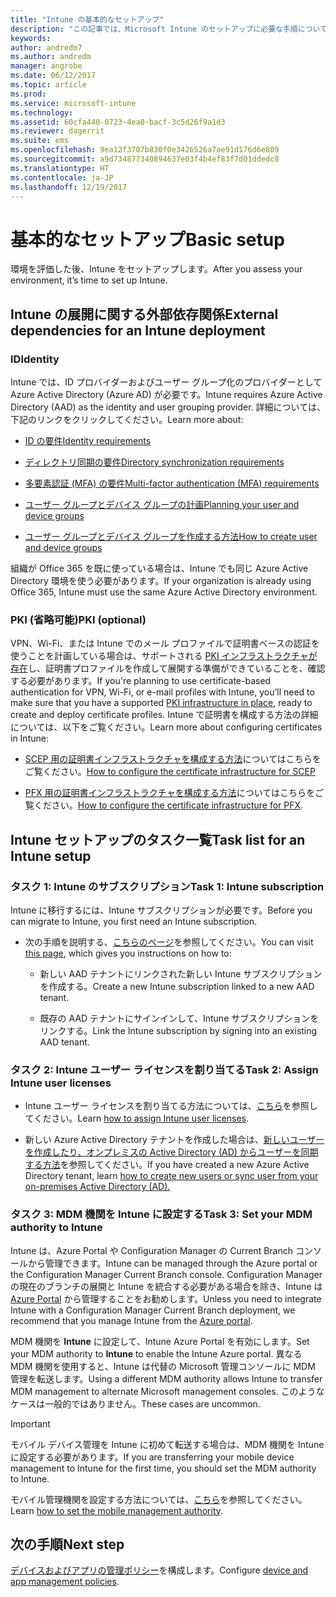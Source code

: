 ```yaml
---
title: "Intune の基本的なセットアップ"
description: "この記事では、Microsoft Intune のセットアップに必要な手順について説明します。"
keywords: 
author: andredm7
ms.author: andredm
manager: angrobe
ms.date: 06/12/2017
ms.topic: article
ms.prod: 
ms.service: microsoft-intune
ms.technology: 
ms.assetid: 60cfa440-0723-4ea0-bacf-3c5d26f9a1d3
ms.reviewer: dagerrit
ms.suite: ems
ms.openlocfilehash: 9ea12f3707b830f0e3426526a7ae91d176d6e809
ms.sourcegitcommit: a9d734877340894637e03f4b4ef83f7d01ddedc8
ms.translationtype: HT
ms.contentlocale: ja-JP
ms.lasthandoff: 12/19/2017
---
```

# <a name="basic-setup"></a><span data-ttu-id="400d5-103">基本的なセットアップ</span><span class="sxs-lookup"><span data-stu-id="400d5-103">Basic setup</span></span>

<span data-ttu-id="400d5-104">環境を評価した後、Intune をセットアップします。</span><span class="sxs-lookup"><span data-stu-id="400d5-104">After you assess your environment, it’s time to set up Intune.</span></span>

## <a name="external-dependencies-for-an-intune-deployment"></a><span data-ttu-id="400d5-105">Intune の展開に関する外部依存関係</span><span class="sxs-lookup"><span data-stu-id="400d5-105">External dependencies for an Intune deployment</span></span>

### <a name="identity"></a><span data-ttu-id="400d5-106">ID</span><span class="sxs-lookup"><span data-stu-id="400d5-106">Identity</span></span>

<span data-ttu-id="400d5-107">Intune では、ID プロバイダーおよびユーザー グループ化のプロバイダーとして Azure Active Directory (Azure AD) が必要です。</span><span class="sxs-lookup"><span data-stu-id="400d5-107">Intune requires Azure Active Directory (AAD) as the identity and user grouping provider.</span></span> <span data-ttu-id="400d5-108">詳細については、下記のリンクをクリックしてください。</span><span class="sxs-lookup"><span data-stu-id="400d5-108">Learn more about:</span></span>

-  [<span data-ttu-id="400d5-109">ID の要件</span><span class="sxs-lookup"><span data-stu-id="400d5-109">Identity requirements</span></span>](https://docs.microsoft.com/active-directory/active-directory-hybrid-identity-design-considerations-overview#design-considerations-overview)

-   [<span data-ttu-id="400d5-110">ディレクトリ同期の要件</span><span class="sxs-lookup"><span data-stu-id="400d5-110">Directory synchronization requirements</span></span>](https://docs.microsoft.com/active-directory/active-directory-hybrid-identity-design-considerations-directory-sync-requirements)

-   [<span data-ttu-id="400d5-111">多要素認証 (MFA) の要件</span><span class="sxs-lookup"><span data-stu-id="400d5-111">Multi-factor authentication (MFA) requirements</span></span>](https://docs.microsoft.com/active-directory/active-directory-hybrid-identity-design-considerations-multifactor-auth-requirements)

-   [<span data-ttu-id="400d5-112">ユーザー グループとデバイス グループの計画</span><span class="sxs-lookup"><span data-stu-id="400d5-112">Planning your user and device groups</span></span>](users-add.md)

-   [<span data-ttu-id="400d5-113">ユーザー グループとデバイス グループを作成する方法</span><span class="sxs-lookup"><span data-stu-id="400d5-113">How to create user and device groups</span></span>](groups-get-started.md)

<span data-ttu-id="400d5-114">組織が Office 365 を既に使っている場合は、Intune でも同じ Azure Active Directory 環境を使う必要があります。</span><span class="sxs-lookup"><span data-stu-id="400d5-114">If your organization is already using Office 365, Intune must use the same Azure Active Directory environment.</span></span>

### <a name="pki-optional"></a><span data-ttu-id="400d5-115">PKI (省略可能)</span><span class="sxs-lookup"><span data-stu-id="400d5-115">PKI (optional)</span></span>

<span data-ttu-id="400d5-116">VPN、Wi-Fi、または Intune でのメール プロファイルで証明書ベースの認証を使うことを計画している場合は、サポートされる [PKI インフラストラクチャが存在](certificates-configure.md)し、証明書プロファイルを作成して展開する準備ができていることを、確認する必要があります。</span><span class="sxs-lookup"><span data-stu-id="400d5-116">If you're planning to use certificate-based authentication for VPN, Wi-Fi, or e-mail profiles with Intune, you’ll need to make sure that you have a supported [PKI infrastructure in place](certificates-configure.md), ready to create and deploy certificate profiles.</span></span> <span data-ttu-id="400d5-117">Intune で証明書を構成する方法の詳細については、以下をご覧ください。</span><span class="sxs-lookup"><span data-stu-id="400d5-117">Learn more about configuring certificates in Intune:</span></span>

-   <span data-ttu-id="400d5-118">[SCEP 用の証明書インフラストラクチャを構成する方法](/intune/certificates-scep-configure)についてはこちらをご覧ください。</span><span class="sxs-lookup"><span data-stu-id="400d5-118">[How to configure the certificate infrastructure for SCEP](/intune/certificates-scep-configure)</span></span>

-   <span data-ttu-id="400d5-119">[PFX 用の証明書インフラストラクチャを構成する方法](/intune/certficates-pfx-configure)についてはこちらをご覧ください。</span><span class="sxs-lookup"><span data-stu-id="400d5-119">[How to configure the certificate infrastructure for PFX](/intune/certficates-pfx-configure).</span></span>


## <a name="task-list-for-an-intune-setup"></a><span data-ttu-id="400d5-120">Intune セットアップのタスク一覧</span><span class="sxs-lookup"><span data-stu-id="400d5-120">Task list for an Intune setup</span></span>

### <a name="task-1-intune-subscription"></a><span data-ttu-id="400d5-121">タスク 1: Intune のサブスクリプション</span><span class="sxs-lookup"><span data-stu-id="400d5-121">Task 1: Intune subscription</span></span>

<span data-ttu-id="400d5-122">Intune に移行するには、Intune サブスクリプションが必要です。</span><span class="sxs-lookup"><span data-stu-id="400d5-122">Before you can migrate to Intune, you first need an Intune subscription.</span></span>

-   <span data-ttu-id="400d5-123">次の手順を説明する、[こちらのページ](https://portal.office.com/Signup/Signup.aspx?OfferId=40BE278A-DFD1-470a-9EF7-9F2596EA7FF9&dl=INTUNE_A&ali=1#0)を参照してください。</span><span class="sxs-lookup"><span data-stu-id="400d5-123">You can visit [this page](https://portal.office.com/Signup/Signup.aspx?OfferId=40BE278A-DFD1-470a-9EF7-9F2596EA7FF9&dl=INTUNE_A&ali=1#0), which gives you instructions on how to:</span></span>

    -   <span data-ttu-id="400d5-124">新しい AAD テナントにリンクされた新しい Intune サブスクリプションを作成する。</span><span class="sxs-lookup"><span data-stu-id="400d5-124">Create a new Intune subscription linked to a new AAD tenant.</span></span>

    -   <span data-ttu-id="400d5-125">既存の AAD テナントにサインインして、Intune サブスクリプションをリンクする。</span><span class="sxs-lookup"><span data-stu-id="400d5-125">Link the Intune subscription by signing into an existing AAD tenant.</span></span>

### <a name="task-2-assign-intune-user-licenses"></a><span data-ttu-id="400d5-126">タスク 2: Intune ユーザー ライセンスを割り当てる</span><span class="sxs-lookup"><span data-stu-id="400d5-126">Task 2: Assign Intune user licenses</span></span>

-   <span data-ttu-id="400d5-127">Intune ユーザー ライセンスを割り当てる方法については、[こちら](licenses-assign.md)を参照してください。</span><span class="sxs-lookup"><span data-stu-id="400d5-127">Learn [how to assign Intune user licenses](licenses-assign.md).</span></span>

-   <span data-ttu-id="400d5-128">新しい Azure Active Directory テナントを作成した場合は、[新しいユーザーを作成したり、オンプレミスの Active Directory (AD) からユーザーを同期する方法](https://docs.microsoft.com/azure/active-directory/connect/active-directory-aadconnect)を参照してください。</span><span class="sxs-lookup"><span data-stu-id="400d5-128">If you have created a new Azure Active Directory tenant, learn [how to create new users or sync user from your on-premises Active Directory (AD).](https://docs.microsoft.com/azure/active-directory/connect/active-directory-aadconnect)</span></span>

### <a name="task-3-set-your-mdm-authority-to-intune"></a><span data-ttu-id="400d5-129">タスク 3: MDM 機関を Intune に設定する</span><span class="sxs-lookup"><span data-stu-id="400d5-129">Task 3: Set your MDM authority to Intune</span></span>

<span data-ttu-id="400d5-130">Intune は、Azure Portal や Configuration Manager の Current Branch コンソールから管理できます。</span><span class="sxs-lookup"><span data-stu-id="400d5-130">Intune can be managed through the Azure portal or the Configuration Manager Current Branch console.</span></span> <span data-ttu-id="400d5-131">Configuration Manager の現在のブランチの展開と Intune を統合する必要がある場合を除き、Intune は [Azure Portal](https://portal.azure.com) から管理することをお勧めします。</span><span class="sxs-lookup"><span data-stu-id="400d5-131">Unless you need to integrate Intune with a Configuration Manager Current Branch deployment, we recommend that you manage Intune from the [Azure portal](https://portal.azure.com).</span></span>

<span data-ttu-id="400d5-132">MDM 機関を **Intune** に設定して、Intune Azure Portal を有効にします。</span><span class="sxs-lookup"><span data-stu-id="400d5-132">Set your MDM authority to **Intune** to enable the Intune Azure portal.</span></span> <span data-ttu-id="400d5-133">異なる MDM 機関を使用すると、Intune は代替の Microsoft 管理コンソールに MDM 管理を転送します。</span><span class="sxs-lookup"><span data-stu-id="400d5-133">Using a different MDM authority allows Intune to transfer MDM management to alternate Microsoft management consoles.</span></span> <span data-ttu-id="400d5-134">このようなケースは一般的ではありません。</span><span class="sxs-lookup"><span data-stu-id="400d5-134">These cases are uncommon.</span></span>

> [!IMPORTANT]
> <span data-ttu-id="400d5-135">モバイル デバイス管理を Intune に初めて転送する場合は、MDM 機関を Intune に設定する必要があります。</span><span class="sxs-lookup"><span data-stu-id="400d5-135">If you are transferring your mobile device management to Intune for the first time, you should set the MDM authority to Intune.</span></span>

<span data-ttu-id="400d5-136">モバイル管理機関を設定する方法については、[こちら](mdm-authority-set.md)を参照してください。</span><span class="sxs-lookup"><span data-stu-id="400d5-136">Learn [how to set the mobile management authority](mdm-authority-set.md).</span></span>

## <a name="next-step"></a><span data-ttu-id="400d5-137">次の手順</span><span class="sxs-lookup"><span data-stu-id="400d5-137">Next step</span></span>

<span data-ttu-id="400d5-138">[デバイスおよびアプリの管理ポリシー](migration-guide-configure-policies.md)を構成します。</span><span class="sxs-lookup"><span data-stu-id="400d5-138">Configure [device and app management policies](migration-guide-configure-policies.md).</span></span>
